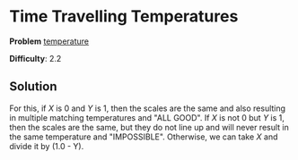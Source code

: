 # Time Travelling Temperatures

**Problem** [temperature](https://open.kattis.com/problems/temperature)

**Difficulty**: 2.2

## Solution

For this, if *X* is 0 and *Y* is 1, then the scales are the same and also resulting in multiple matching temperatures and "ALL GOOD". If *X* is not 0 but *Y* is 1, then the scales are the same, but they do not line up and will never result in the same temperature and "IMPOSSIBLE". Otherwise, we can take *X* and divide it by (1.0 - Y).
